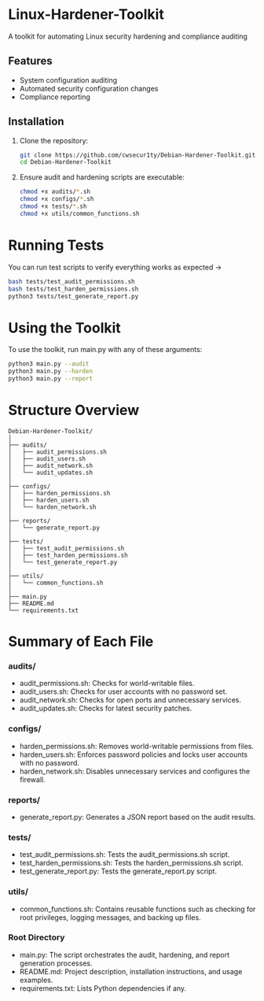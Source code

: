 # Linux-Hardener-Toolkit
A toolkit for automating Linux security hardening and compliance auditing
## Features
- System configuration auditing
- Automated security configuration changes
- Compliance reporting
## Installation
1. Clone the repository:
   
   ```bash
   git clone https://github.com/cwsecur1ty/Debian-Hardener-Toolkit.git
   cd Debian-Hardener-Toolkit
   ```
2. Ensure audit and hardening scripts are executable:
   ```bash
   chmod +x audits/*.sh
   chmod +x configs/*.sh
   chmod +x tests/*.sh
   chmod +x utils/common_functions.sh
   ```
# Running Tests
You can run test scripts to verify everything works as expected ->
```bash
bash tests/test_audit_permissions.sh
bash tests/test_harden_permissions.sh
python3 tests/test_generate_report.py
```
# Using the Toolkit
To use the toolkit, run main.py with any of these arguments:
```bash
python3 main.py --audit
python3 main.py --harden
python3 main.py --report
```
# Structure Overview
```
Debian-Hardener-Toolkit/
│
├── audits/
│   ├── audit_permissions.sh
│   ├── audit_users.sh
│   ├── audit_network.sh
│   └── audit_updates.sh
│
├── configs/
│   ├── harden_permissions.sh
│   ├── harden_users.sh
│   └── harden_network.sh
│
├── reports/
│   └── generate_report.py
│
├── tests/
│   ├── test_audit_permissions.sh
│   ├── test_harden_permissions.sh
│   └── test_generate_report.py
│
├── utils/
│   └── common_functions.sh
│
├── main.py
├── README.md
└── requirements.txt
```
# Summary of Each File
### audits/
- audit_permissions.sh: Checks for world-writable files.
- audit_users.sh: Checks for user accounts with no password set.
- audit_network.sh: Checks for open ports and unnecessary services.
- audit_updates.sh: Checks for latest security patches.
### configs/
- harden_permissions.sh: Removes world-writable permissions from files.
- harden_users.sh: Enforces password policies and locks user accounts with no password.
- harden_network.sh: Disables unnecessary services and configures the firewall.
### reports/
- generate_report.py: Generates a JSON report based on the audit results.
### tests/
- test_audit_permissions.sh: Tests the audit_permissions.sh script.
- test_harden_permissions.sh: Tests the harden_permissions.sh script.
- test_generate_report.py: Tests the generate_report.py script.
### utils/
- common_functions.sh: Contains reusable functions such as checking for root privileges, logging messages, and backing up files.
### Root Directory
- main.py: The script orchestrates the audit, hardening, and report generation processes.
- README.md: Project description, installation instructions, and usage examples.
- requirements.txt: Lists Python dependencies if any.
